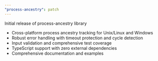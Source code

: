 ```yaml
---
"process-ancestry": patch
---
```


Initial release of process-ancestry library

- Cross-platform process ancestry tracking for Unix/Linux and Windows
- Robust error handling with timeout protection and cycle detection
- Input validation and comprehensive test coverage
- TypeScript support with zero external dependencies
- Comprehensive documentation and examples